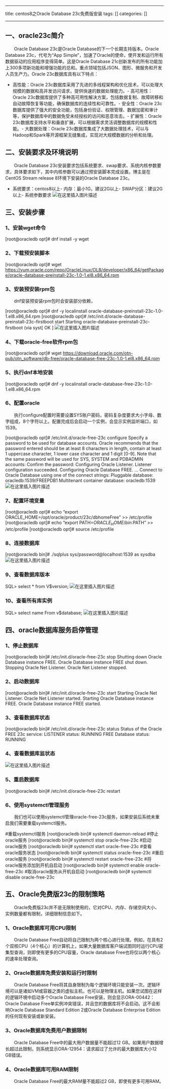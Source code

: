 
--- 
title:  centos8之Oracle Database 23c免费版安装 
tags: []
categories: [] 

---
## 一、oracle23c简介

  Oracle Database 23c是Oracle Database的下一个长期支持版本。Oracle Database 23c，代号为“App Simple”，加速了Oracle的使命，使开发和运行所有数据驱动的应用程序变得简单。这是Oracle Database 21c创新发布的所有功能加上300多项新功能和增强功能的总和。重点领域包括JSON、图形、微服务和开发人员生产力。Oracle 23c数据库具有以下特点：
- 高性能：Oracle 23c数据库采用了先进的多线程架构和优化技术，可以处理大规模的数据和高并发访问请求，提供快速的数据处理能力。- 高可用性：Oracle 23c数据库提供了多种高可用性解决方案，包括数据复制、故障转移和自动故障恢复等功能，确保数据库的连续性和可靠性。- 安全性：Oracle 23c数据库提供了强大的安全功能，包括身份验证、权限管理、数据加密和审计等，保护数据库中的数据免受未经授权的访问和恶意攻击。- 扩展性：Oracle 23c数据库支持水平和垂直扩展，可以根据需求灵活调整数据库的规模和性能。- 大数据处理：Oracle 23c数据库集成了大数据处理技术，可以与Hadoop和Spark等开源框架无缝集成，实现对大规模数据的分析和处理。
## 二、安装要求及环境说明

  Oracle Database 23c安装要求包括系统要求、swap要求、系统内核参数要求，具体要求如下，其中内核参数可以通过预安装脚本完成设置。博主是在CentOS Stream release 8环境下安装的Oracle Database 23c。
- 系统要求：centos8以上- 内存：最小1G，建议2G以上- SWAP分区：建议2G以上- 系统参数要求 <img src="https://img-blog.csdnimg.cn/direct/5b461eff37a9480786d42af05c2d2e23.png" alt="在这里插入图片描述">
## 三、安装步骤

### 1、安装wget命令

>  
 [root@oracledb opt]# dnf install -y wget 


### 2、下载预安装脚本

>  
 [root@oracledb opt]# wget https://yum.oracle.com/repo/OracleLinux/OL8/developer/x86_64/getPackage/oracle-database-preinstall-23c-1.0-1.el8.x86_64.rpm 


### 3、安装预安装rpm包

  dnf安装预安装rpm包时会安装部分依赖，

>  
 [root@oracledb opt]# dnf -y localinstall oracle-database-preinstall-23c-1.0-1.el8.x86_64.rpm [root@oracledb opt]# /etc/init.d/oracle-database-preinstall-23c-firstboot start Starting oracle-database-preinstall-23c-firstboot (via syst[ OK ] <img src="https://img-blog.csdnimg.cn/direct/16789173738e48019fcb4db1df1b2c07.png" alt="在这里插入图片描述"> 


### 4、下载oracle-free软件rpm包

>  
 [root@oracledb opt]# wget https://download.oracle.com/otn-pub/otn_software/db-free/oracle-database-free-23c-1.0-1.el8.x86_64.rpm 


### 5、执行dnf本地安装

>  
 [root@oracledb opt]# dnf -y localinstall oracle-database-free-23c-1.0-1.el8.x86_64.rpm 


### 6、配置oracle

  执行configure配置时需要设置SYS账户密码，密码复杂度要求大小字母、数字组成，8个字符以上。配置完成后会启动一个实例，会显示实例监听端口，如1539。

>  
 [root@oracledb opt]# /etc/init.d/oracle-free-23c configure Specify a password to be used for database accounts. Oracle recommends that the password entered should be at least 8 characters in length, contain at least 1 uppercase character, 1 lower case character and 1 digit [0-9]. Note that the same password will be used for SYS, SYSTEM and PDBADMIN accounts: Confirm the password: Configuring Oracle Listener. Listener configuration succeeded. Configuring Oracle Database FREE. … Connect to Oracle Database using one of the connect strings: Pluggable database: oracledb:1539/FREEPDB1 Multitenant container database: oracledb:1539 <img src="https://img-blog.csdnimg.cn/direct/68c1a781246f4549a8854aa5e61d08a7.png" alt="在这里插入图片描述"> 


### 7、配置环境变量

>  
 [root@oracledb opt]# echo “export ORACLE_HOME=/opt/oracle/product/23c/dbhomeFree” &gt;&gt; /etc/profile [root@oracledb opt]# echo “export PATH=${ORACLE_HOME}/bin:$PATH” &gt;&gt; /etc/profile [root@oracledb opt]# source /etc/profile 


### 8、连接数据库

>  
 [root@oracledb bin]# ./sqlplus sys/password@localhost:1539 as sysdba <img src="https://img-blog.csdnimg.cn/direct/8b80b2cd1dce4785a88f922fd565d33f.png" alt="在这里插入图片描述"> 


### 9、查看数据库版本

>  
 SQL&gt; select * from V$version; <img src="https://img-blog.csdnimg.cn/direct/3ab307dee5974f878c75193818b9fe25.png" alt="在这里插入图片描述"> 


### 10、查看所有库实例

>  
 SQL&gt; select name From v$database; <img src="https://img-blog.csdnimg.cn/direct/0ca6274a9e464a65ac924560ba1ffefe.png" alt="在这里插入图片描述"> 


## 四、oracle数据库服务启停管理

### 1、停止数据库

>  
 [root@oracledb bin]# /etc/init.d/oracle-free-23c stop Shutting down Oracle Database instance FREE. Oracle Database instance FREE shut down. Stopping Oracle Net Listener. Oracle Net Listener stopped. 


### 2、启动数据库

>  
 [root@oracledb bin]# /etc/init.d/oracle-free-23c start Starting Oracle Net Listener. Oracle Net Listener started. Starting Oracle Database instance FREE. Oracle Database instance FREE started. 


### 3、查看数据库状态

>  
 [root@oracledb bin]# /etc/init.d/oracle-free-23c status Status of the Oracle FREE 23c service:  LISTENER status: RUNNING FREE Database status: RUNNING 


### 4、查看数据库监状态

<img src="https://img-blog.csdnimg.cn/direct/b358bcc07321436e8579840f14deb579.png" alt="在这里插入图片描述">

### 5、重启数据库

>  
 [root@oracledb bin]# /etc/init.d/oracle-free-23c restart 


### 6、使用systemctl管理服务

  我们也可以使用systemctl管理oracle-free-23c服务，如果安装后系统未重启我们需要重载systemctl服务。

>  
 #重载systemctl服务 [root@oracledb bin]# systemctl daemon-reload #停止oracle服务 [root@oracledb bin]# systemctl stop oracle-free-23c #启动oracle服务 [root@oracledb bin]# systemctl start oracle-free-23c #查看oracle服务状态 [root@oracledb bin]# systemctl status oracle-free-23c #重启oracle服务 [root@oracledb bin]# systemctl restart oracle-free-23c #将oracle服务添加到开机自启动 [root@oracledb bin]# systemctl enable oracle-free-23c #取消oracle服务从开机自启动 [root@oracledb bin]# systemctl disable oracle-free-23c 


## 五、Oracle免费版23c的限制策略

  Oracle免费版23c并不是无限制使用的，它对CPU、内存、存储空间大小、实例数量都有限制，详细限制信息如下。

### 1、Oracle数据库可用CPU限制

  Oracle Database Free自动将自己限制为两个核心进行处理。例如，在具有2个双核CPU（4个核心）的计算机上，如果大量数据库客户端试图同时运行CPU密集型查询，则即使有更多的CPU容量，Oracle database Free也将仅以两个核心的速率处理查询。

### 2、Oracle数据库免费安装和运行时限制

  Oracle Database Free将其自身限制为每个逻辑环境只能安装一次。逻辑环境可以是诸如VM或容器之类的虚拟主机，也可以是物理主机。如果您试图在这样的逻辑环境中启动多个Oracle Database Free安装，则会显示ORA-00442：Oracle Database Free单实例冲突错误，并且您的数据库将不会启动。这不会影响Oracle Database Standard Edition 2或Oracle Database Enterprise Edition的任何现有安装或新安装。

### 3、Oracle数据库免费用户数据限制

  Oracle Database Free中的最大用户数据量不能超过12 GB。如果用户数据增长超过此限制，则系统显示ORA-12954：请求超过了允许的最大数据库大小12 GB错误。

### 4、Oracle数据库可用RAM限制

  Oracle Database Free的最大RAM量不能超过2 GB，即使有更多可用RAM。
